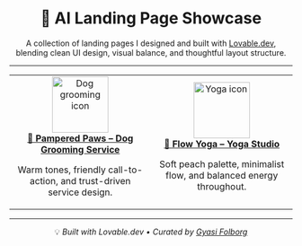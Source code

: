 <div align="center">

# 🤖 AI Landing Page Showcase

A collection of landing pages I designed and built with [Lovable.dev](https://lovable.dev), blending clean UI design, visual balance, and thoughtful layout structure.  

---

<table>
  <tr>
    <td align="center" width="50%">
      <a href="https://pampered-paws-landing.lovable.app/" target="_blank">
        <img src="https://cdn-icons-png.flaticon.com/512/616/616408.png" width="100" alt="Dog grooming icon"><br>
        <b>🐾 Pampered Paws – Dog Grooming Service</b>
      </a>
      <p>Warm tones, friendly call-to-action, and trust-driven service design.</p>
    </td>
    <td align="center" width="50%">
      <a href="https://serenity-path-yoga.lovable.app/" target="_blank">
        <img src="https://cdn-icons-png.flaticon.com/512/6138/6138024.png" width="100" alt="Yoga icon"><br>
        <b>🧘 Flow Yoga – Yoga Studio</b>
      </a>
      <p>Soft peach palette, minimalist flow, and balanced energy throughout.</p>
    </td>
  </tr>
</table>

---

💡 _Built with Lovable.dev • Curated by [Gyasi Folborg](https://github.com/gyasifolborg)_

</div>

